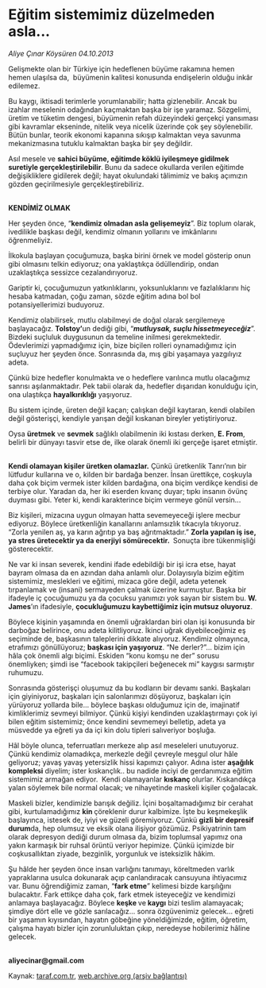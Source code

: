 # Eğitim sistemimiz düzelmeden asla...

*Aliye Çınar Köysüren 04.10.2013*

<div class="yazi"><p>Gelişmekte olan bir Türkiye için hedeflenen büyüme rakamına hemen hemen ulaşılsa da,  büyümenin kalitesi konusunda endişelerin olduğu inkâr edilemez. </p>
<p>Bu kaygı, iktisadi terimlerle yorumlanabilir; hatta gizlenebilir. Ancak bu izahlar meselenin odağından kaçmaktan başka bir işe yaramaz. Sözgelimi, üretim ve tüketim dengesi, büyümenin refah düzeyindeki gerçekçi yansıması gibi kavramlar ekseninde, nitelik veya nicelik üzerinde çok şey söylenebilir. Bütün bunlar, teorik ekonomi kapanına sıkışıp kalmaktan veya savunma mekanizmasına tutuklu kalmaktan başka bir şey değildir. </p>
<p>Asıl mesele ve <b>sahici büyüme, eğitimde köklü iyileşmeye gidilmek suretiyle gerçekleştirilebilir</b>.<b> </b>Bunu da sadece okullarda verilen eğitimde değişikliklere gidilerek değil; hayat okulundaki tâlimimiz ve bakış açımızın gözden geçirilmesiyle gerçekleştirebiliriz.  </p>
<p><b><br/>KENDİMİZ OLMAK</b></p>
<p>Her şeyden önce, “<b>kendimiz olmadan asla gelişemeyiz</b>”. Biz toplum olarak, ivedilikle başkası değil, kendimiz olmanın yollarını ve imkânlarını öğrenmeliyiz.</p>
<p>İlkokula başlayan çocuğumuza, başka birini örnek ve model gösterip onun gibi olmasını telkin ediyoruz; ona yaklaştıkça ödüllendirip, ondan uzaklaştıkça sessizce cezalandırıyoruz.</p>
<p>Gariptir ki, çocuğumuzun yatkınlıklarını, yoksunluklarını ve fazlalıklarını hiç hesaba katmadan, çoğu zaman, sözde eğitim adına bol bol potansiyellerimizi buduyoruz.  </p>
<p>Kendimiz olabilirsek, mutlu olabilmeyi de doğal olarak sergilemeye başlayacağız. <b>Tolstoy’</b>un dediği gibi, “<b><i>mutluysak, suçlu hissetmeyeceğiz</i></b>”. Bizdeki suçluluk duygusunun da temeline inilmesi gerekmektedir. Ödevlerimizi yapmadığımız için, bize biçilen rolleri oynamadığımız için suçluyuz her şeyden önce. Sonrasında da,  mış gibi yaşamaya yazgılıyız adeta.</p>
<p>Çünkü bize hedefler konulmakta ve o hedeflere varılınca mutlu olacağımız sanrısı aşılanmaktadır. Pek tabii olarak da, hedefler dışarıdan konulduğu için, ona ulaştıkça <b>hayalkırıklığı</b> yaşıyoruz.</p>
<p>Bu sistem içinde, üreten değil kaçan; çalışkan değil kaytaran, kendi olabilen değil gösterişçi, kendiyle yarışan değil kıskanan bireyler yetiştiriyoruz.</p>
<p>Oysa <b>üretmek</b> ve <b>sevmek</b> sağlıklı olabilmenin iki kıstası derken, <b>E. From</b>, belirli bir dünyayı tasvir etse de, ilke olarak önemli iki gerçeğe işaret etmiştir.</p>
<p><b><br/>Kendi olamayan kişiler üretken olamazlar.</b> Çünkü üretkenlik Tanrı’nın bir lütfudur kullarına ve o, kilden bir bardağa benzer. İnsan ürettikçe, coşkuyla daha çok biçim vermek ister kilden bardağına, ona biçim verdikçe kendisi de terbiye olur. Yaradan da, her iki eserden kıvanç duyar; tıpkı insanın övünç duyması gibi. Yeter ki, kendi karakterince biçim vermeye gönül versin... </p>
<p>Biz kişileri, mizacına uygun olmayan hatta sevemeyeceği işlere mecbur ediyoruz. Böylece üretkenliğin kanallarını anlamsızlık tıkacıyla tıkıyoruz. “Zorla yenilen aş, ya karın ağrıtıp ya baş ağrıtmaktadır.” <b>Zorla yapılan iş ise, ya stres üretecektir ya da enerjiyi sömürecektir. </b> Sonuçta ibre tükenmişliği gösterecektir.</p>
<p>Ne var ki insan severek, kendini ifade edebildiği bir işi icra etse, hayat bayram olmasa da en azından daha anlamlı olur. Dolayısıyla bizim eğitim sistemimiz, meslekleri ve eğitimi, mizaca göre değil, adeta yetenek tırpanlamak ve (insani) sermayeden çalmak üzerine kurmuştur. Başka bir ifadeyle iç çocuğumuzu ya da çocuksu yanımızı yok sayan bir sistem bu. <b>W. James</b>’ın ifadesiyle, <b>çocukluğumuzu kaybettiğimiz için mutsuz oluyoruz</b>.  <b> </b></p>
<p>Böylece kişinin yaşamında en önemli uğraklardan biri olan işi konusunda bir darboğaz belirince, onu adeta kilitliyoruz. İkinci uğrak diyebileceğimiz eş seçiminde de, başkasının taleplerini dikkate alıyoruz. Kendimiz olmayınca, etrafımızı gönüllüyoruz; <b>başkası için yaşıyoruz</b>. “Ne derler?”... bizim için hâla çok önemli algı biçimi. Eskiden “konu komşu ne der” sorusu önemliyken; şimdi ise “facebook takipçileri beğenecek mi” kaygısı sarmıştır ruhumuzu. </p>
<p>Sonrasında gösterişçi oluşumuz da bu kodların bir devamı sanki. Başkaları için giyiniyoruz, başkaları için salonlarımızı döşüyoruz, başkaları için yürüyoruz yollarda bile... böylece başkası olduğumuz için de, imajinatif kimliklerimiz sevmeyi bilmiyor. Çünkü kişiyi kendinden uzaklaştırmayı çok iyi bilen eğitim sistemimiz; önce kendini sevmemeyi belletip, adeta ya müsvedde ya eğreti ya da içi kin dolu tipleri salıveriyor boşluğa.</p>
<p>Hâl böyle olunca, teferruatları merkeze alıp asıl meseleleri unutuyoruz. Çünkü kendimiz olamadıkça, merkezle değil çevreyle meşgul olur hâle geliyoruz; yavaş yavaş yetersizlik hissi kapımızı çalıyor. Adına ister <b>aşağılık kompleksi</b> diyelim; ister kıskançlık.. bu nadide inciyi de gerdanımıza eğitim sistemimiz armağan ediyor.  Kendi olamayanlar <b>kıskanç </b>olurlar. Kıskandıkça yalan söylemek bile normal olacak; ve nihayetinde maskeli kişiler çoğalacak.</p>
<p>Maskeli bizler, kendimizle barışık değiliz. İçini boşaltamadığımız bir cerahat gibi, kurtulamadığımız <b>kin </b>çöreklenir durur kalbimize. İşte bu keşmekeşlik başlayınca, istesek de, iyiyi ve güzeli göremiyoruz. Çünkü <b>gizli bir depresif durum</b>da, hep olumsuz ve eksik olana ilişiyor gözümüz. Psikiyatrinin tam olarak depresyon dediği durum olmasa da, bizim toplumsal yapımız ona yakın karmaşık bir ruhsal örüntü veriyor hepimize. Çünkü içimizde bir coşkusallıktan ziyade, bezginlik, yorgunluk ve isteksizlik hâkim. </p>
<p>Şu hâlde her şeyden önce insan varlığını tanımayı, köreltmeden varlık yapraklarına usulca dokunarak açıp canlandıracak cansuyuna ihtiyacımız var. Bunu öğrendiğimiz zaman, “<b>fark etme</b>” kelimesi bizde karşılığını bulacaktır. Fark ettikçe daha çok, fark etmek isteyeceğiz ve kendimizi anlamaya başlayacağız. Böylece <b>keşke </b>ve<b> kaygı</b> bizi teslim alamayacak; şimdiye dört elle ve gözle sarılacağız... sonra özgüvenimiz gelecek... eğreti bir yaşamın kıyısından, hayatın göbeğine yöneldiğimizde, eğitim, öğretim, çalışma hayatı bizler için zorunluluktan çıkıp, neredeyse hobilerimiz hâline gelecek.</p><b>
<p><br/>aliyecinar@gmail.com</p>
<p></p></b>
</div>

Kaynak: [taraf.com.tr](http://www.taraf.com.tr:80/aliye-cinar-koysuren/makale-egitim-sistemimiz-duzelmeden-asla.htm), [web.archive.org (arşiv bağlantısı)](http://web.archive.org/web/20131106201251/http://www.taraf.com.tr:80/aliye-cinar-koysuren/makale-egitim-sistemimiz-duzelmeden-asla.htm)
